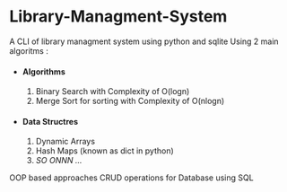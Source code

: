 # Library-Managment-System
A CLI of library managment system using python and sqlite
Using 2 main algoritms :
<ul>
    <li><h4>Algorithms</h4></li>
      <ol>
        <li>Binary Search with Complexity of O(logn)</li>
        <li>Merge Sort for sorting with Complexity of O(nlogn)</li>
      </ol>
    <li><h4>Data Structres</h4></li>
      <ol>
        <li>Dynamic Arrays</li>
        <li>Hash Maps (known as dict in python)</li>
        <li><i>SO ONNN ... </i></li>
      </ol>
</ul>
OOP based approaches
CRUD operations for Database using SQL
